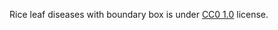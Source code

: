 Rice leaf diseases with boundary box is under [CC0 1.0](https://creativecommons.org/publicdomain/zero/1.0/legalcode) license.
